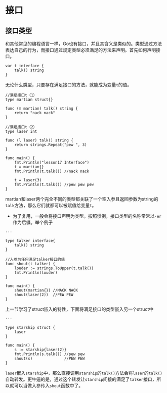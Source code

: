 # 接口

## 接口类型
和其他常见的编程语言一样，Go也有接口，并且其含义是类似的。类型通过方法表达自己的行为，而接口通过规定类型必须满足的方法来声明。首先如何声明接口。
```
var t interface {
	talk() string
}
```
无论什么类型，只要存在满足接口的方法，就能成为变量`t`的值。
```
//满足接口t（1）
type martian struct{}

func (m martian) talk() string {
	return "nack nack"
}

//满足接口t（2）
type laser int

func (l laser) talk() string {
	return strings.Repeat("pew ", 3)
}

func main() {
	fmt.Println("lesson17 Interface")
	t = martian{}
	fmt.Println(t.talk()) //nack nack

	t = laser(3)
	fmt.Println(t.talk()) //pew pew pew
}
```
martian和laser两个完全不同的类型都关联了一个空入参且返回参数为string的`talk`方法，那么它们就都可以被赋值给变量`t`。
* 为了复用，一般会将接口声明为类型。按照惯例，接口类型的名称常常以`-er`作为后缀。举个例子
```
···

type talker interface{
    talk() string
}

//入参为任何满足talker接口的值
func shout(t talker) {
	louder := strings.ToUpper(t.talk())
	fmt.Println(louder)
}

func main() {
	shout(martian{}) //NACK NACK
	shout(laser(2))  //PEW PEW
}
```
上一节学习了struct嵌入的特性，下面将满足接口的类型嵌入另一个struct中
```
···

type starship struct {
	laser
}

func main() {
	s := starship{laser(2)}
	fmt.Println(s.talk()) //pew pew
	shout(s)              //PEW PEW
}
```
`laser`嵌入`starship`中，那么直接调用`starship`的`talk()`方法会将`laser`的`talk()`自动转发。更牛逼的是，通过这个转发让`starship`间接的满足了`talker`接口，所以就可以当做入参传入`shout`函数中了。